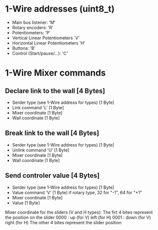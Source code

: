 # 1-Wire addresses (uint8_t)

* Main bus listener: 'M'
* Rotary encoders: 'R'
* Potentiometers: 'P'
* Vertical Linear Potentiometers 'V'
* Horizontal Linear Potentiometers 'H'
* Buttons: 'B'
* Control (Start/pause/...): 'C'


# 1-Wire Mixer commands

## Declare link to the wall \[4 Bytes\]

* Serder type (see 1-Wire address for types) \[1 Byte\]
* Link command 'L' \[1 Byte\]
* Mixer coordinate \[1 Byte\]
* Wall coordinate \[1 Byte\]


## Break link to the wall \[4 Bytes\]

* Serder type (see 1-Wire address for types) \[1 Byte\]
* Unlink command 'U' \[1 Byte\]
* Mixer coordinate \[1 Byte\]
* Wall coordinate \[1 Byte\]


## Send controler value \[4 Bytes\]

* Serder type (see 1-Wire address for types) \[1 Byte\]
* Value command 'V' \[1 Byte\]
if rotary type, 32 for "-1", 64 for "+1"
* Mixer coordinate \[1 Byte\]
* Value \[1 Byte\]


Mixer coordinate for the sliders (V and H types):
The firt 4 bites represent the position on the slider
0000 : up (for V) left (for H)
0001 : down (for V) right (for H)
The other 4 bites represent the slider position  